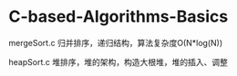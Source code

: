 # C-based-Algorithms-Basics

mergeSort.c 归并排序，递归结构，算法复杂度O(N*log(N))

heapSort.c 堆排序，堆的架构，构造大根堆，堆的插入、调整
